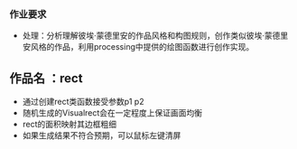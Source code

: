### 作业要求
- 处理：分析理解彼埃·蒙德里安的作品风格和构图规则，创作类似彼埃·蒙德里安风格的作品，利用processing中提供的绘图函数进行创作实现。
## 作品名 ：rect
- 通过创建rect类函数接受参数p1 p2
- 随机生成的Visualrect会在一定程度上保证画面均衡
- rect的面积映射其边框粗细
- 如果生成结果不符合预期，可以鼠标左键清屏

